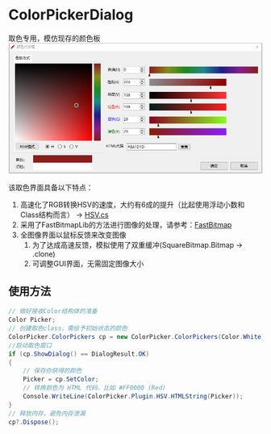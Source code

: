 # ColorPickerDialog
取色专用，模仿现存的颜色板
![ColorPicker](/ColorPicker.png)

该取色界面具备以下特点：
1. 高速化了RGB转换HSV的速度，大约有6成的提升（比起使用浮动小数和Class结构而言） ->  [HSV.cs](ColorPickerDialog/Plugin/HSV.cs)
2. 采用了FastBitmapLib的方法进行图像的处理，请参考：[FastBitmap](https://github.com/LuizZak/FastBitmap)
3. 全图像界面以鼠标反馈来改变图像
   1. 为了达成高速反馈，模拟使用了双重缓冲(SquareBitmap.Bitmap -> .clone)
   2. 可调整GUI界面，无需固定图像大小

## 使用方法
```Cs
// 做好接收Color结构体的准备
Color Picker; 
// 创建取色class，需给予初始状态的颜色
ColorPicker.ColorPickers cp = new ColorPicker.ColorPickers(Color.White);
//启动取色窗口
if (cp.ShowDialog() == DialogResult.OK)
{
    // 保存你获得的颜色
    Picker = cp.SetColor;
    // 转换颜色为 HTML 代码，比如 #FF0000 (Red)
    Console.WriteLine(ColorPicker.Plugin.HSV.HTMLString(Picker));
}
// 释放内存，避免内存泄漏
cp?.Dispose();
```

